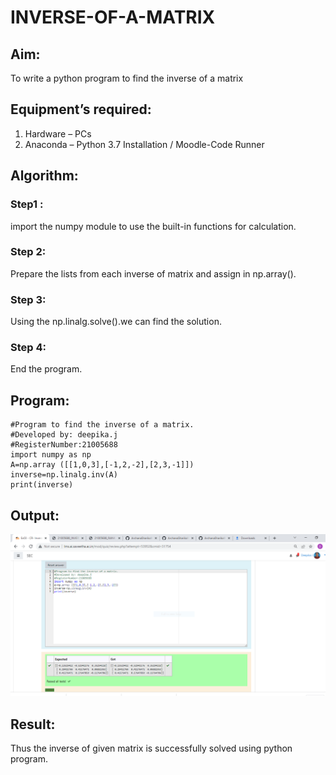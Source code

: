 # INVERSE-OF-A-MATRIX
## Aim:
To write a python program to find the inverse of a matrix
## Equipment’s required:
1. 	Hardware – PCs
2. 	Anaconda – Python 3.7 Installation / Moodle-Code Runner
## Algorithm:
### Step1 : 
import the numpy module to use the built-in functions for calculation.
### Step 2: 
Prepare the lists from each inverse of matrix and assign in np.array().
### Step 3: 
Using the np.linalg.solve().we can find the solution.
### Step 4: 
End the program.
## Program:
~~~
#Program to find the inverse of a matrix.
#Developed by: deepika.j
#RegisterNumber:21005688
import numpy as np
A=np.array ([[1,0,3],[-1,2,-2],[2,3,-1]])
inverse=np.linalg.inv(A)
print(inverse)
~~~
## Output:
![output](.//IM.PNG)
## Result:
Thus the inverse of given matrix is successfully solved using python program.

